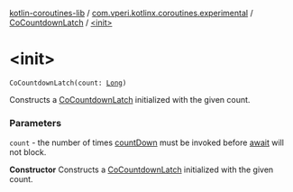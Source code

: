 [kotlin-coroutines-lib](../../index.md) / [com.vperi.kotlinx.coroutines.experimental](../index.md) / [CoCountdownLatch](index.md) / [&lt;init&gt;](./-init-.md)

# &lt;init&gt;

`CoCountdownLatch(count: `[`Long`](https://kotlinlang.org/api/latest/jvm/stdlib/kotlin/-long/index.html)`)`

Constructs a [CoCountdownLatch](index.md) initialized with the given count.

### Parameters

`count` - the number of times [countDown](count-down.md) must be invoked before
    [await](await.md) will not block.

**Constructor**
Constructs a [CoCountdownLatch](index.md) initialized with the given count.

